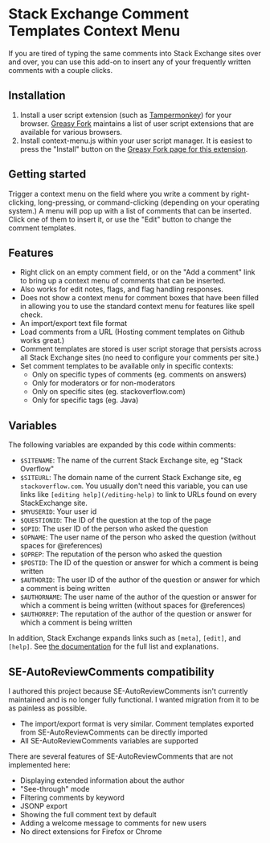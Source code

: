 # Stack Exchange Comment Templates Context Menu

If you are tired of typing the same comments into Stack Exchange sites over and over, you can use this add-on to insert any of your frequently written comments with a couple clicks.

## Installation

1. Install a user script extension (such as [Tampermonkey](https://www.tampermonkey.net/)) for your browser.  [Greasy Fork](https://greasyfork.org/en) maintains a list of user script extensions that are available for various browsers.
2. Install context-menu.js within your user script manager. It is easiest to press the "Install" button on the [Greasy Fork page for this extension](https://greasyfork.org/en/scripts/433721-stack-exchange-comment-template-context-menu).

## Getting started

Trigger a context menu on the field where you write a comment by right-clicking, long-pressing, or command-clicking (depending on your operating system.) A menu will pop up with a list of comments that can be inserted. Click one of them to insert it, or use the "Edit" button to change the comment templates.

## Features

 - Right click on an empty comment field, or on the "Add a comment" link to bring up a context menu of comments that can be inserted.
 - Also works for edit notes, flags, and flag handling responses.
 - Does not show a context menu for comment boxes that have been filled in allowing you to use the standard context menu for features like spell check.
 - An import/export text file format
 - Load comments from a URL (Hosting comment templates on Github works great.)
 - Comment templates are stored is user script storage that persists across all Stack Exchange sites (no need to configure your comments per site.)
 - Set comment templates to be available only in specific contexts:
   - Only on specific types of comments (eg. comments on answers)
   - Only for moderators or for non-moderators
   - Only on specific sites (eg. stackoverflow.com)
   - Only for specific tags (eg. Java)

## Variables

The following variables are expanded by this code within comments:

 - `$SITENAME`: The name of the current Stack Exchange site, eg "Stack Overflow"
 - `$SITEURL`: The domain name of the current Stack Exchange site, eg `stackoverflow.com`. You usually don't need this variable, you can use links like `[editing help](/editing-help)` to link to URLs found on every StackExchange site.
 - `$MYUSERID`: Your user id
 - `$QUESTIONID`: The ID of the question at the top of the page
 - `$OPID`: The user ID of the person who asked the question
 - `$OPNAME`: The user name of the person who asked the question (without spaces for @references)
 - `$OPREP`: The reputation of the person who asked the question
 - `$POSTID`: The ID of the question or answer for which a comment is being written
 - `$AUTHORID`: The user ID of the author of the question or answer for which a comment is being written
 - `$AUTHORNAME`: The user name of the author of the question or answer for which a comment is being written (without spaces for @references)
 - `$AUTHORREP`: The reputation of the author of the question or answer for which a comment is being written

In addition, Stack Exchange expands links such as `[meta]`, `[edit]`, and `[help]`. See [the documentation](//stackoverflow.com/editing-help#comment-formatting) for the full list and explanations.

## SE-AutoReviewComments compatibility

I authored this project because SE-AutoReviewComments isn't currently maintained and is no longer fully functional. I wanted migration from it to be as painless as possible.

 - The import/export format is very similar. Comment templates exported from SE-AutoReviewComments can be directly imported
 - All SE-AutoReviewComments variables are supported

There are several features of SE-AutoReviewComments that are not implemented here:

 - Displaying extended information about the author
 - "See-through" mode
 - Filtering comments by keyword
 - JSONP export
 - Showing the full comment text by default
 - Adding a welcome message to comments for new users
 - No direct extensions for Firefox or Chrome
